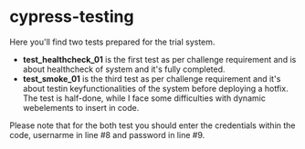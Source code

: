 # cypress-testing

Here you'll find two tests prepared for the trial system.
- **test_healthcheck_01** is the first test as per challenge requirement and is about healthcheck of system and it's fully completed.
- **test_smoke_01** is the third test as per challenge requirement and it's about testin keyfunctionalities of the system before deploying a hotfix. The test is half-done, while I face some difficulties with dynamic webelements to insert in code. 

Please note that for the both test you should enter the credentials within the code, usernarme in line #8 and password in line #9.
